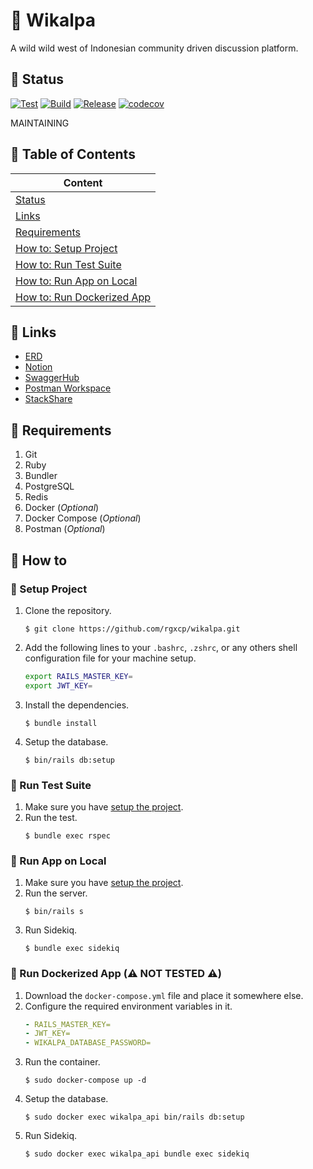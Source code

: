 # 🌵 Wikalpa

A wild wild west of Indonesian community driven discussion platform.

## 🚦 Status

[![Test](https://github.com/rgxcp/wikalpa/actions/workflows/test.yml/badge.svg)](https://github.com/rgxcp/wikalpa/actions/workflows/test.yml) [![Build](https://github.com/rgxcp/wikalpa/actions/workflows/build.yml/badge.svg)](https://github.com/rgxcp/wikalpa/actions/workflows/build.yml) [![Release](https://github.com/rgxcp/wikalpa/actions/workflows/release.yml/badge.svg)](https://github.com/rgxcp/wikalpa/actions/workflows/release.yml) [![codecov](https://codecov.io/gh/rgxcp/wikalpa/branch/main/graph/badge.svg?token=22C69ZCF4L)](https://codecov.io/gh/rgxcp/wikalpa)

MAINTAINING

## 📰 Table of Contents

| Content                                            |
| -------------------------------------------------- |
| [Status](#-status)                                 |
| [Links](#-links)                                   |
| [Requirements](#-requirements)                     |
| [How to: Setup Project](#-setup-project)           |
| [How to: Run Test Suite](#-run-test-suite)         |
| [How to: Run App on Local](#-run-app-on-local)     |
| [How to: Run Dockerized App](#-run-dockerized-app) |

## 🔗 Links

- [ERD](https://drive.google.com/file/d/1RDpWLb1sisBXBDSx0idp9TvRBGxbRrJl/view?usp=sharing)
- [Notion](https://torch-colony-099.notion.site/Wikalpa-2ba39daf9bb14ce3adf8b6c396dab55d)
- [SwaggerHub](https://app.swaggerhub.com/apis-docs/rgxcp/wikalpa/1.0.0)
- [Postman Workspace](https://www.postman.com/dark-desert-364453/workspace/wikalpa)
- [StackShare](https://stackshare.io/rgxcp/wikalpa)

## 🧾 Requirements

1. Git
2. Ruby
3. Bundler
4. PostgreSQL
5. Redis
6. Docker (_Optional_)
7. Docker Compose (_Optional_)
8. Postman (_Optional_)

## 🥋 How to

### 🔭 Setup Project

1. Clone the repository.
   ```
   $ git clone https://github.com/rgxcp/wikalpa.git
   ```
2. Add the following lines to your `.bashrc`, `.zshrc`, or any others shell configuration file for your machine setup.
   ```bash
   export RAILS_MASTER_KEY=
   export JWT_KEY=
   ```
3. Install the dependencies.
   ```
   $ bundle install
   ```
4. Setup the database.
   ```
   $ bin/rails db:setup
   ```

### 🔬 Run Test Suite

1. Make sure you have [setup the project](#-setup-project).
2. Run the test.
   ```
   $ bundle exec rspec
   ```

### 🏡 Run App on Local

1. Make sure you have [setup the project](#-setup-project).
2. Run the server.
   ```
   $ bin/rails s
   ```
3. Run Sidekiq.
   ```
   $ bundle exec sidekiq
   ```

### 🚢 Run Dockerized App (⚠️ NOT TESTED ⚠️)

1. Download the `docker-compose.yml` file and place it somewhere else.
2. Configure the required environment variables in it.
   ```yml
   - RAILS_MASTER_KEY=
   - JWT_KEY=
   - WIKALPA_DATABASE_PASSWORD=
   ```
3. Run the container.
   ```
   $ sudo docker-compose up -d
   ```
4. Setup the database.
   ```
   $ sudo docker exec wikalpa_api bin/rails db:setup
   ```
5. Run Sidekiq.
   ```
   $ sudo docker exec wikalpa_api bundle exec sidekiq
   ```

